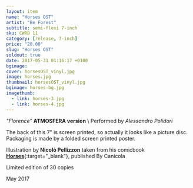 ```yaml
---
layout: item
name: "Horses OST"
artist: "Be Forest"
subtitle: semi-flexi 7-inch
sku: CWRD 11
category: [release, 7-inch]
price: "20.00"
slug: "Horses OST"
soldout: true
date: 2017-05-31 01:16:17 +0100
bgimage:
cover: horsesOST_vinyl.jpg
image: horses.jpg
thumbnail: horsesOST_vinyl.jpg
bgimage: horses-bg.jpg
imagethumb:
  - link: horses-3.jpg
  - link: horses-4.jpg
---
```


*"Florence"* **ATMOSFERA version** \\
Performed by *Alessandro Polidori*

The back of this 7" is screen printed, so actually it looks like a picture disc. Packaging is made by a folded screen printed poster.

Illustration by **Nicolò Pellizzon** taken from his comicbook [**Horses**](http://www.canicola.net/libri/horses/){:target="_blank"}, published By Canicola

Limited edition of 30 copies

May 2017